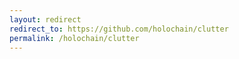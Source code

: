```yaml
---
layout: redirect
redirect_to: https://github.com/holochain/clutter
permalink: /holochain/clutter
---
```

